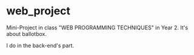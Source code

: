 # web_project
Mini-Project in class "WEB PROGRAMMING TECHNIQUES" in Year 2. It's about ballotbox.

I do in the back-end's part.
